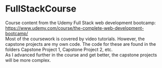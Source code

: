 # FullStackCourse
Course content from the Udemy Full Stack web development bootcamp: https://www.udemy.com/course/the-complete-web-development-bootcamp/  <br/>
Most of the coursework is covered by video tutorials. However, the capstone projects are my own code. The code for these are found in the folders Capstone Project 1, Capstone Project 2, etc.   <br/>
As I advanced further in the course and get better, the capstone projects will be more complex.  <br/>
